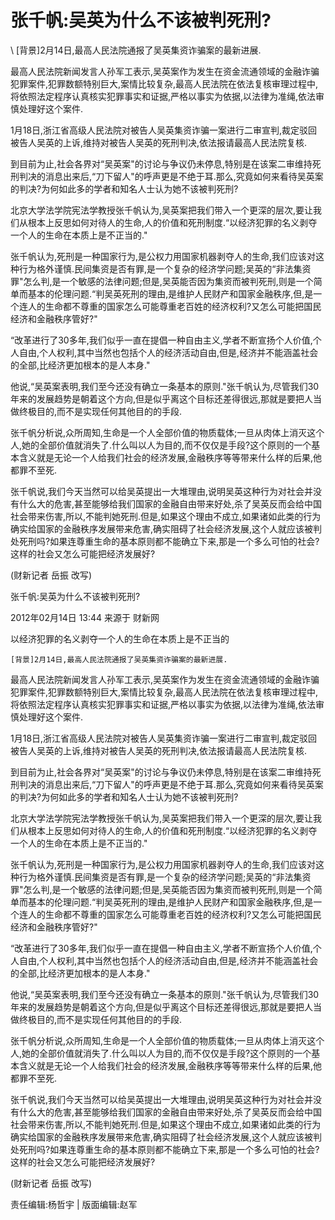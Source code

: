 # 张千帆:吴英为什么不该被判死刑?  





\ 
    [背景]2月14日,最高人民法院通报了吴英集资诈骗案的最新进展.

最高人民法院新闻发言人孙军工表示,吴英案作为发生在资金流通领域的金融诈骗犯罪案件,犯罪数额特别巨大,案情比较复杂,最高人民法院在依法复核审理过程中,将依照法定程序认真核实犯罪事实和证据,严格以事实为依据,以法律为准绳,依法审慎处理好这个案件.

1月18日,浙江省高级人民法院对被告人吴英集资诈骗一案进行二审宣判,裁定驳回被告人吴英的上诉,维持对被告人吴英的死刑判决,依法报请最高人民法院复核.

到目前为止,社会各界对“吴英案"的讨论与争议仍未停息,特别是在该案二审维持死刑判决的消息出来后,“刀下留人"的呼声更是不绝于耳.那么,究竟如何来看待吴英案的判决?为何如此多的学者和知名人士认为她不该被判死刑?

北京大学法学院宪法学教授张千帆认为,吴英案把我们带入一个更深的层次,要让我们从根本上反思如何对待人的生命,人的价值和死刑制度.“以经济犯罪的名义剥夺一个人的生命在本质上是不正当的."

张千帆认为,死刑是一种国家行为,是公权力用国家机器剥夺人的生命,我们应该对这种行为格外谨慎.民间集资是否有罪,是一个复杂的经济学问题;吴英的“非法集资罪"怎么判,是一个敏感的法律问题;但是,吴英能否因为集资而被判死刑,则是一个简单而基本的伦理问题.“判吴英死刑的理由,是维护人民财产和国家金融秩序,但,是一个连人的生命都不尊重的国家怎么可能尊重老百姓的经济权利?又怎么可能把国民经济和金融秩序管好?"

“改革进行了30多年,我们似乎一直在提倡一种自由主义,学者不断宣扬个人价值,个人自由,个人权利,其中当然也包括个人的经济活动自由,但是,经济并不能涵盖社会的全部,比经济更加根本的是人本身."

他说,“吴英案表明,我们至今还没有确立一条基本的原则."张千帆认为,尽管我们30年来的发展趋势是朝着这个方向,但是似乎离这个目标还差得很远,那就是要把人当做终极目的,而不是实现任何其他目的的手段.

张千帆分析说,众所周知,生命是一个人全部价值的物质载体;一旦从肉体上消灭这个人,她的全部价值就消失了.什么叫以人为目的,而不仅仅是手段?这个原则的一个基本含义就是无论一个人给我们社会的经济发展,金融秩序等等带来什么样的后果,他都罪不至死.

张千帆说,我们今天当然可以给吴英提出一大堆理由,说明吴英这种行为对社会并没有什么大的危害,甚至能够给我们国家的金融自由带来好处,杀了吴英反而会给中国社会带来伤害,所以,不能判她死刑.但是,如果这个理由不成立,如果诸如此类的行为确实给国家的金融秩序发展带来危害,确实阻碍了社会经济发展,这个人就应该被判处死刑吗?如果连尊重生命的基本原则都不能确立下来,那是一个多么可怕的社会?这样的社会又怎么可能把经济发展好?

(财新记者 岳振 改写)


张千帆:吴英为什么不该被判死刑?

2012年02月14日 13:44 来源于 财新网

以经济犯罪的名义剥夺一个人的生命在本质上是不正当的

    [背景]2月14日,最高人民法院通报了吴英集资诈骗案的最新进展.

最高人民法院新闻发言人孙军工表示,吴英案作为发生在资金流通领域的金融诈骗犯罪案件,犯罪数额特别巨大,案情比较复杂,最高人民法院在依法复核审理过程中,将依照法定程序认真核实犯罪事实和证据,严格以事实为依据,以法律为准绳,依法审慎处理好这个案件.

1月18日,浙江省高级人民法院对被告人吴英集资诈骗一案进行二审宣判,裁定驳回被告人吴英的上诉,维持对被告人吴英的死刑判决,依法报请最高人民法院复核.

到目前为止,社会各界对“吴英案"的讨论与争议仍未停息,特别是在该案二审维持死刑判决的消息出来后,“刀下留人"的呼声更是不绝于耳.那么,究竟如何来看待吴英案的判决?为何如此多的学者和知名人士认为她不该被判死刑?

北京大学法学院宪法学教授张千帆认为,吴英案把我们带入一个更深的层次,要让我们从根本上反思如何对待人的生命,人的价值和死刑制度.“以经济犯罪的名义剥夺一个人的生命在本质上是不正当的."

张千帆认为,死刑是一种国家行为,是公权力用国家机器剥夺人的生命,我们应该对这种行为格外谨慎.民间集资是否有罪,是一个复杂的经济学问题;吴英的“非法集资罪"怎么判,是一个敏感的法律问题;但是,吴英能否因为集资而被判死刑,则是一个简单而基本的伦理问题.“判吴英死刑的理由,是维护人民财产和国家金融秩序,但,是一个连人的生命都不尊重的国家怎么可能尊重老百姓的经济权利?又怎么可能把国民经济和金融秩序管好?"

“改革进行了30多年,我们似乎一直在提倡一种自由主义,学者不断宣扬个人价值,个人自由,个人权利,其中当然也包括个人的经济活动自由,但是,经济并不能涵盖社会的全部,比经济更加根本的是人本身."

他说,“吴英案表明,我们至今还没有确立一条基本的原则."张千帆认为,尽管我们30年来的发展趋势是朝着这个方向,但是似乎离这个目标还差得很远,那就是要把人当做终极目的,而不是实现任何其他目的的手段.

张千帆分析说,众所周知,生命是一个人全部价值的物质载体;一旦从肉体上消灭这个人,她的全部价值就消失了.什么叫以人为目的,而不仅仅是手段?这个原则的一个基本含义就是无论一个人给我们社会的经济发展,金融秩序等等带来什么样的后果,他都罪不至死.

张千帆说,我们今天当然可以给吴英提出一大堆理由,说明吴英这种行为对社会并没有什么大的危害,甚至能够给我们国家的金融自由带来好处,杀了吴英反而会给中国社会带来伤害,所以,不能判她死刑.但是,如果这个理由不成立,如果诸如此类的行为确实给国家的金融秩序发展带来危害,确实阻碍了社会经济发展,这个人就应该被判处死刑吗?如果连尊重生命的基本原则都不能确立下来,那是一个多么可怕的社会?这样的社会又怎么可能把经济发展好?

(财新记者 岳振 改写)



责任编辑:杨哲宇 | 版面编辑:赵军